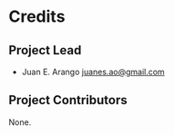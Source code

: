 Credits
=======

Project Lead
----------------

* Juan E. Arango <juanes.ao@gmail.com>

Project Contributors
------------

None.
